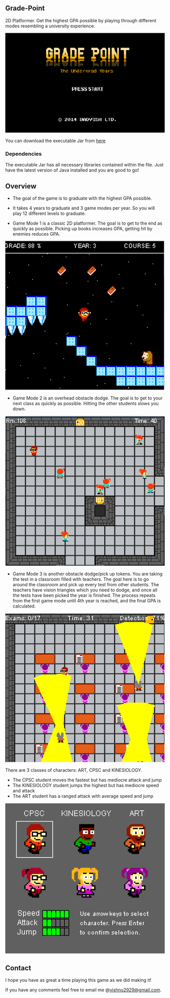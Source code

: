 [//]: # (Image References)

[image1]: ./Resources/Backgrounds/GradePoint2.png 
[image2]: ./Resources/Backgrounds/mode1.png  
[image3]: ./Resources/Backgrounds/mode2.png 
[image4]: ./Resources/Backgrounds/mode3.png 
[image5]: ./Resources/Backgrounds/characterselect.png 

## Grade-Point
2D Platformer. Get the highest GPA possible by playing through different modes resembling a university experience.

![alt text][image1]

You can download the executable Jar from [here](http://www.vishnuraj.ca/GradePoint.jar)


### Dependencies
The executable Jar has all necessary libraries contained within the file. Just have the latest version of Java installed and you are good to go!

Overview
---
* The goal of the game is to graduate with the highest GPA possible.

* It takes 4 years to graduate and 3 game modes per year. So you will play 12 different levels to graduate.

* Game Mode 1 is a classic 2D platformer. The goal is to get to the end as quickly as possible.
Picking up books increases GPA, getting hit by enemies reduces GPA.

![alt text][image2]

* Game Mode 2 is an overhead obstacle dodge. The goal is to get to your next class as quickly as possible.
Hitting the other students slows you down.

![alt text][image3]

* Game Mode 3 is another obstacle dodge/pick up tokens. You are taking the test in a classroom filled with teachers.
The goal here is to go around the classroom and pick up every test from other students. The teachers have vision triangles which 
you need to dodge, and once all the tests have been picked the year is finished. The process repeats from the first game mode until
4th year is reached, and the final GPA is calculated.

![alt text][image4]

There are 3 classes of characters: ART, CPSC and KINESIOLOGY. 
* The CPSC student moves the fastest but has mediocre attack and jump
* The KINESIOLOGY student jumps the highest but has mediocre speed and attack
* The ART student has a ranged attack with average speed and jump

![alt text][image5]

Contact
---
I hope you have as great a time playing this game as we did making it!

If you have any comments feel free to email me @vishnu2929@gmail.com.
